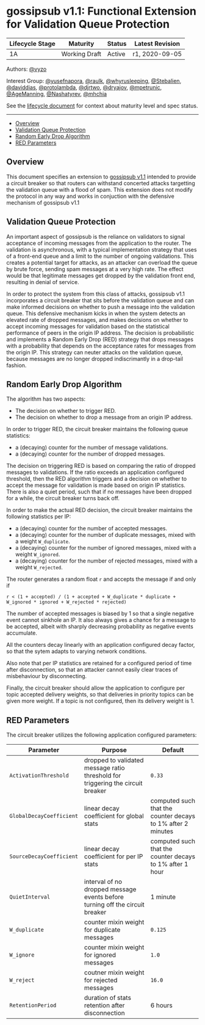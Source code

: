 # gossipsub v1.1: Functional Extension for Validation Queue Protection

| Lifecycle Stage | Maturity                  | Status | Latest Revision |
|-----------------|---------------------------|--------|-----------------|
| 1A              | Working Draft             | Active | r1, 2020-09-05  |

Authors: [@vyzo]

Interest Group: [@yusefnapora], [@raulk], [@whyrusleeping], [@Stebalien], [@daviddias], [@protolambda], [@djrtwo], [@dryajov], [@mpetrunic], [@AgeManning], [@Nashatyrev], [@mhchia]

[@whyrusleeping]: https://github.com/whyrusleeping
[@yusefnapora]: https://github.com/yusefnapora
[@raulk]: https://github.com/raulk
[@vyzo]: https://github.com/vyzo
[@Stebalien]: https://github.com/Stebalien
[@daviddias]: https://github.com/daviddias
[@protolambda]: https://github.com/protolambda
[@djrtwo]: https://github.com/djrtwo
[@dryajov]: https://github.com/dryajov
[@mpetrunic]: https://github.com/mpetrunic
[@AgeManning]: https://github.com/AgeManning
[@Nashatyrev]: https://github.com/Nashatyrev
[@mhchia]: https://github.com/mhchia

See the [lifecycle document][lifecycle-spec] for context about maturity level and spec status.

[lifecycle-spec]: https://github.com/libp2p/specs/blob/master/00-framework-01-spec-lifecycle.md

---

<!-- START doctoc generated TOC please keep comment here to allow auto update -->
<!-- DON'T EDIT THIS SECTION, INSTEAD RE-RUN doctoc TO UPDATE -->
- [Overview](#overview)
- [Validation Queue Protection](#validation-queue-protection)
- [Random Early Drop Algorithm](#random-early-drop-algorithm)
- [RED Parameters](#red-parameters)

<!-- END doctoc generated TOC please keep comment here to allow auto update -->

## Overview

This document specifies an extension to [gossipsub v1.1](gossipsub-v1.1.md) intended to
provide a circuit breaker so that routers can withstand concerted attacks targetting the
validation queue with a flood of spam.
This extension does not modify the protocol in any way and works in conjuction with the defensive
mechanism of gossipsub v1.1

## Validation Queue Protection

An important aspect of gossipsub is the reliance on validators to signal acceptance of incoming
messages from the application to the router. The validation is asynchronous, with a typical
implementation strategy that uses of a front-end queue and a limit to the number of ongoing validations.
This creates a potential target for attacks, as an attacker can overload the queue by brute force,
sending spam messages at a very high rate. The effect would be that legitimate messages get dropped
by the validation front end, resulting in denial of service.

In order to protect the system from this class of attacks, gossipsub v1.1 incorporates a circuit
breaker that sits before the validation queue and can make informed decisions on whether to
push a message into the validation queue. This defensive mechanism kicks in when the system detects
an elevated rate of dropped messages, and makes decisions on whether to accept incoming messages for
validation based on the statistical performance of peers in the origin IP address. The decision is
probabilistic and implements a Random Early Drop (RED) strategy that drops messages with a probability
that depends on the acceptance rates for messages from the origin IP. This strategy can neuter
attacks on the validation queue, because messages are no longer dropped indiscrimantly in a drop-tail
fashion.

## Random Early Drop Algorithm

The algorithm has two aspects:
- The decision on whether to trigger RED.
- The decision on whether to drop a message from an origin IP address.

In order to trigger RED, the circuit breaker maintains the following queue statistics:
- a (decaying) counter for the number of message validations.
- a (decaying) counter for the number of dropped messages.

The decision on triggering RED is based on comparing the ratio of dropped messages to validations.
If the ratio exceeds an application configured threshold, then the RED algorithm
triggers and a decision on whether to accept the message for validation is made based on origin IP
statistics. There is also a quiet period, such that if no messages have been dropped for a while, the
circuit breaker turns back off.

In order to make the actual RED decision, the circuit breaker maintains the following statistics per
IP:
- a (decaying) counter for the number of accepted messages.
- a (decaying) counter for the number of duplicate messages, mixed with a weight `W_duplicate`.
- a (decaying) counter for the number of ignored messages, mixed with a weight `W_ignored`.
- a (decaying) counter for the number of rejected messages, mixed with a weight `W_rejected`.

The router generates a random float `r` and accepts the message if and only if
```
r < (1 + accepted) / (1 + accepted + W_duplicate * duplicate + W_ignored * ignored + W_rejected * rejected)
```

The number of accepted messages is biased by 1 so that a single negative event cannot sinkhole an IP.
It also always gives a chance for a message to be accepted, albeit with sharply decreasing probability
as negative events accumulate.

All the counters decay linearly with an application configured decay factor, so that the sytem adapts
to varying network conditions.

Also note that per IP statistics are retained for a configured period of time after disconnection, so
that an attacker cannot easily clear traces of misbehaviour by disconnecting.

Finally, the circuit breaker should allow the application to configure per topic accepted delivery
weights, so that deliveries in priority topics can be given more weight.
If a topic is not configured, then its delivery weight is 1.

## RED Parameters

The circuit breaker utilizes the following application configured parameters:

| Parameter | Purpose | Default |
|-----------|---------|---------|
| `ActivationThreshold` | dropped to validated message ratio threshold for triggering the circuit breaker | `0.33` |
| `GlobalDecayCoefficient` | linear decay coefficient for global stats | computed such that the counter decays to 1% after 2 minutes |
| `SourceDecayCoefficient` | linear decay coefficient for per IP stats | computed such that the counter decays to 1% after 1 hour |
| `QuietInterval` | interval of no dropped message events before turning off the circuit breaker | 1 minute |
| `W_duplicate` | counter mixin weight for duplicate messages | `0.125` |
| `W_ignore` | counter mixin weight for ignored messages | `1.0` |
| `W_reject` | coutner mixin weight for rejected messages | `16.0` |
| `RetentionPeriod` | duration of stats retention after disconnection | 6 hours |
